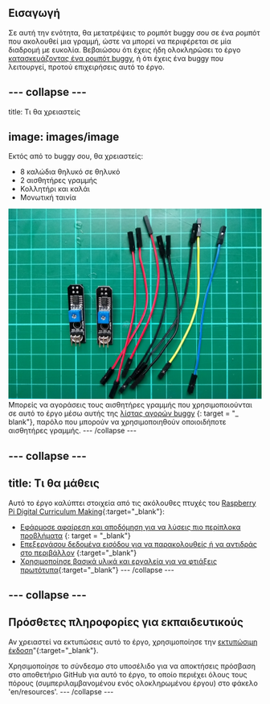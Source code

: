 ## Εισαγωγή

Σε αυτή την ενότητα, θα μετατρέψεις το ρομπότ buggy σου σε ένα ρομπότ που ακολουθεί μια γραμμή, ώστε να μπορεί να περιφέρεται σε μία διαδρομή με ευκολία. Βεβαιώσου ότι έχεις ήδη ολοκληρώσει το έργο [κατασκευάζοντας ένα ρομπότ buggy](https://projects.raspberrypi.org/en/projects/build-a-buggy), ή ότι έχεις ένα buggy που λειτουργεί, προτού επιχειρήσεις αυτό το έργο.

<stream class="cloudflare-video" id="6a20279dbfe23651cfe17ebe616b87b7" loop></stream>

## \--- collapse \---

title: Τι θα χρειαστείς

## image: images/image

Εκτός από το buggy σου, θα χρειαστείς:

+ 8 καλώδια θηλυκό σε θηλυκό
+ 2 αισθητήρες γραμμής
+ Κολλητήρι και καλάι
+ Μονωτική ταινία

![components](images/components.jpg) Μπορείς να αγοράσεις τους αισθητήρες γραμμής που χρησιμοποιούνται σε αυτό το έργο μέσω αυτής της [λίστας αγορών buggy](https://my.aliexpress.com/wishlist/wish_list_product_list.htm?spm=a2g0s.8937460.0.0.EKSrsx&currentGroupId=100000000943756) {: target = "_ blank"}, παρόλο που μπορούν να χρησιμοποιηθούν οποιοιδήποτε αισθητήρες γραμμής. \--- /collapse \---

## \--- collapse \---

## title: Τι θα μάθεις

Αυτό το έργο καλύπτει στοιχεία από τις ακόλουθες πτυχές του [Raspberry Pi Digital Curriculum Making](http://rpf.io/curriculum){:target="_blank"}:

+ [Εφάρμοσε αφαίρεση και αποδόμηση για να λύσεις πιο περίπλοκα προβλήματα](https://curriculum.raspberrypi.org/programming/developer/) {: target = "_blank"}
+ [Επεξεργάσου δεδομένα εισόδου για να παρακολουθείς ή να αντιδράς στο περιβάλλον](https://curriculum.raspberrypi.org/physical-computing/developer/) {:target="_blank"}
+ [Χρησιμοποίησε βασικά υλικά και εργαλεία για να φτιάξεις πρωτότυπα](https://curriculum.raspberrypi.org/manufacture/creator/){:target="_blank"} \--- /collapse \---

## \--- collapse \---

## Πρόσθετες πληροφορίες για εκπαιδευτικούς

Αν χρειαστεί να εκτυπώσεις αυτό το έργο, χρησιμοποίησε την [εκτυπώσιμη έκδοση](https://projects.raspberrypi.org/en/projects/project-name/print)"{:target="_blank"}.

Χρησιμοποίησε το σύνδεσμο στο υποσέλιδο για να αποκτήσεις πρόσβαση στο αποθετήριο GitHub για αυτό το έργο, το οποίο περιέχει όλους τους πόρους (συμπεριλαμβανομένου ενός ολοκληρωμένου έργου) στο φάκελο 'en/resources'. \--- /collapse \---